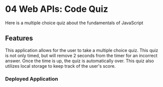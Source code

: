 # 04 Web APIs: Code Quiz

Here is a multiple choice quiz about the fundamentals of JavaScript

## Features

This application allows for the user to take a multiple choice quiz. This quiz is not only timed, but will remove 2 seconds from the timer for an incorrect answer. Once the time is up, the quiz is automatically over. This quiz also utilizes local storage to keep track of the user's score.

### Deployed Application

